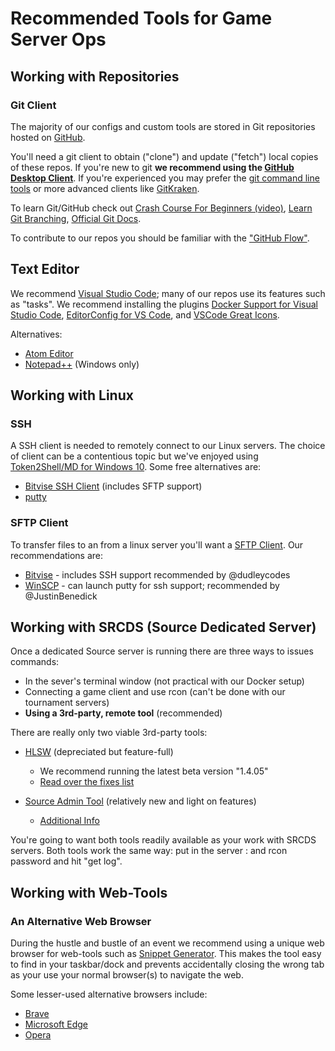 # Recommended Tools for Game Server Ops

## Working with Repositories

### Git Client

The majority of our configs and custom tools are stored in Git repositories hosted on [GitHub](https://github.com/LacledesLAN).

You'll need a git client to obtain ("clone") and update ("fetch") local copies of these repos. If you're new to git **we recommend using the [GitHub Desktop Client](https://desktop.github.com/)**. If you're experienced you may prefer the [git command line tools](https://git-scm.com/) or more advanced clients like [GitKraken](https://www.gitkraken.com/).

To learn Git/GitHub check out [Crash Course For Beginners (video)](https://www.youtube.com/watch?v=SWYqp7iY_Tc), [Learn Git Branching](https://learngitbranching.js.org/), [Official Git Docs](https://git-scm.com/book/en/v2/Getting-Started-About-Version-Control).

To contribute to our repos you should be familiar with the ["GitHub Flow"](https://guides.github.com/introduction/flow/).

## Text Editor

We recommend [Visual Studio Code](https://code.visualstudio.com/); many of our repos use its features such as "tasks". We recommend installing the plugins [Docker Support for Visual Studio Code](https://marketplace.visualstudio.com/items?itemName=PeterJausovec.vscode-docker), [EditorConfig for VS Code](https://marketplace.visualstudio.com/items?itemName=EditorConfig.EditorConfig), and [VSCode Great Icons](https://marketplace.visualstudio.com/items?itemName=emmanuelbeziat.vscode-great-icons).

Alternatives:
* [Atom Editor](https://atom.io/)
* [Notepad++](https://notepad-plus-plus.org/) (Windows only)

## Working with Linux

### SSH
A SSH client is needed to remotely connect to our Linux servers. The choice of client can be a contentious topic but we've enjoyed using [Token2Shell/MD for Windows 10](https://www.microsoft.com/store/apps/9NBLGGH2NCX9). Some free alternatives are:
* [Bitvise SSH Client](https://www.bitvise.com/ssh-client-download) (includes SFTP support)
* [putty](https://www.chiark.greenend.org.uk/~sgtatham/putty/latest.html)

### SFTP Client
To transfer files to an from a linux server you'll want a [SFTP Client](https://en.wikipedia.org/wiki/Category:SFTP_clients). Our recommendations are:
* [Bitvise](https://www.bitvise.com/ssh-client-download) - includes SSH support recommended by @dudleycodes
* [WinSCP](http://winscp.net/) - can launch putty for ssh support; recommended by @JustinBenedick

## Working with SRCDS (Source Dedicated Server)

Once a dedicated Source server is running there are three ways to issues commands:
* In the sever's terminal window (not practical with our Docker setup)
* Connecting a game client and use rcon (can't be done with our tournament servers)
* **Using a 3rd-party, remote tool** (recommended)

There are really only two viable 3rd-party tools:

* [HLSW](http://www.hlsw.org/hlsw/download/) (depreciated but feature-full)
  * We recommend running the latest beta version "1.4.05"
  * [Read over the fixes list](https://hlswfixes.com/#about)

* [Source Admin Tool](https://users.alliedmods.net/~drifter/SAT/) (relatively new and light on features)
  * [Additional Info](https://forums.alliedmods.net/showthread.php?t=289370)

You're going to want both tools readily available as your work with SRCDS servers. Both tools work the same way: put in the server <ip>:<port> and rcon password and hit "get log".

## Working with Web-Tools

### An Alternative Web Browser

During the hustle and bustle of an event we recommend using a unique web browser for web-tools such as [Snippet Generator](https://github.com/LacledesLAN/Snippet-Generator). This makes the tool easy to find in your taskbar/dock and prevents accidentally closing the wrong tab as your use your normal browser(s) to navigate the web.

Some lesser-used alternative browsers include:
* [Brave](https://brave.com/)
* [Microsoft Edge](https://www.microsoft.com/en-us/windows/microsoft-edge)
* [Opera](http://www.opera.com/)